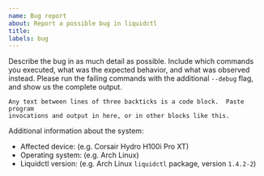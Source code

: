 ```yaml
---
name: Bug report
about: Report a possible bug in liquidctl
title: 
labels: bug
---
```


Describe the bug in as much detail as possible.  Include which commands you executed, what was the expected behavior, and what was observed instead.  Please run the failing commands with the additional `--debug` flag, and show us the complete output.

```
Any text between lines of three backticks is a code block.  Paste program
invocations and output in here, or in other blocks like this.
```

Additional information about the system:

- Affected device: (e.g. Corsair Hydro H100i Pro XT)
- Operating system: (e.g. Arch Linux)
- Liquidctl version: (e.g. Arch Linux `liquidctl` package, version `1.4.2-2`)
